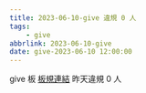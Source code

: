 ```yaml
---
title: 2023-06-10-give 違規 0 人
tags:
    - give
abbrlink: 2023-06-10-give
date: give-2023-06-10 12:00:00
---
```

give 板 [板規連結](https://www.ptt.cc/bbs/give/M.1612495900.A.C32.html)
昨天違規 0 人
